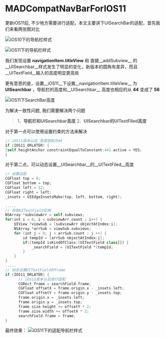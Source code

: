 # MADCompatNavBarForIOS11
更新iOS11后, 不少地方需要进行适配，本文主要讲下UISearchBar的适配，首先我们来看两张图对比

![iOS10下的导航栏样式](http://upload-images.jianshu.io/upload_images/1749699-99d952e743412d59.PNG?imageMogr2/auto-orient/strip%7CimageView2/2/w/320)

![iOS11下的导航栏样式](http://upload-images.jianshu.io/upload_images/1749699-f2ca886d1537b0c2.jpeg?imageMogr2/auto-orient/strip%7CimageView2/2/w/320)

我们发现设置 __navigationItem.titleView__ 和 直接__addSubview__ 的 __UISearchbar__样式发生了明显的变化，新版本的圆角有差异，而且 __UITextField__输入的高度明显更高些

更有意思的是，设置__iOS11__下设置__navigationItem.titleView__  为  __UISearchbar__ ，导航栏的高度和__UISearchbar__ 高度也相应的从 __44__ 变成了 __56__

![iOS11下SearchBar高度](http://upload-images.jianshu.io/upload_images/1749699-1df567d7f0511a3a.png?imageMogr2/auto-orient/strip%7CimageView2/2/w/540)


为解决一致性问题, 我们需要解决两个问题
> 1、__导航栏和UISearchbar高度__
>2、__UISearchbar的UITextFiled高度__

对于第一点可以使用设置约束的方法来解决
```swift
// iOS11版本以后 高度限制为44
if (IOS11_ORLATER) {
[self.heightAnchor constraintEqualToConstant:44].active = YES;
}
```

对于第二点，可以动态设置__UISearchbar__的__UITextFiled__高度
```swift
// 设置边距
CGFloat top = 8;
CGFloat bottom = top;
CGFloat left = 12;
CGFloat right = left;
_insets = UIEdgeInsetsMake(top, left, bottom, right);

.....
// 获取UITextField实例
NSArray *subviewArr = self.subviews;
for(int i = 0; i < subviewArr.count ; i++) {
    UIView *viewSub = [subviewArr objectAtIndex:i];
    NSArray *arrSub = viewSub.subviews;
    for (int j = 0; j < arrSub.count ; j ++) {
        id tempId = [arrSub objectAtIndex:j];
        if([tempId isKindOfClass:[UITextField class]]) {
            _searchField = (UITextField *)tempId;
        }
    }
}
.....
// 动态设置UITextField的frame
if (IOS11_ORLATER) {
      // iOS11版本以后进行适配
      CGRect frame = searchField.frame;
      CGFloat offsetX = frame.origin.x - _insets.left;
      CGFloat offsetY = frame.origin.y - _insets.top;
      frame.origin.x = _insets.left;
      frame.origin.y = _insets.top;
      frame.size.height += offsetY * 2;
      frame.size.width += offsetX * 2;
      searchField.frame = frame;
}
```

最终效果：
![iOS11下的适配导航栏样式](http://upload-images.jianshu.io/upload_images/1749699-b76d1518e3367376.jpeg?imageMogr2/auto-orient/strip%7CimageView2/2/w/320)

